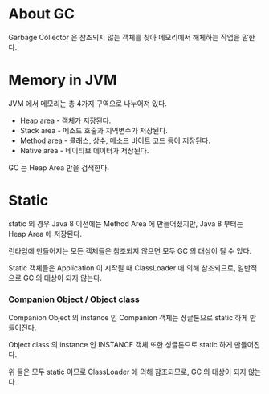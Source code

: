 # About GC

Garbage Collector 은 참조되지 않는 객체를 찾아 메모리에서 해체하는 작업을 말한다.

# Memory in JVM

JVM 에서 메모리는 총 4가지 구역으로 나누어져 있다.

- Heap area - 객체가 저장된다.
- Stack area - 메소드 호출과 지역변수가 저장된다.
- Method area - 클래스, 상수, 메소드 바이트 코드 등이 저장된다.
- Native area - 네이티브 데이터가 저장된다.

GC 는 Heap Area 만을 검색한다.

# Static

static 의 경우 Java 8 이전에는 Method Area 에 만들어졌지만, Java 8 부터는 Heap Area 에 저장된다.

런타임에 만들어지는 모든 객체들은 참조되지 않으면 모두 GC 의 대상이 될 수 있다.

Static 객체들은 Application 이 시작될 때 ClassLoader 에 의해 참조되므로, 일반적으로 GC 의 대상이 되지 않는다.

### Companion Object / Object class

Companion Object 의 instance 인 Companion 객체는 싱글톤으로 static 하게 만들어진다.

Object class 의 instance 인 INSTANCE 객체 또한 싱글톤으로 static 하게 만들어진다.

위 둘은 모두 static 이므로 ClassLoader 에 의해 참조되므로, GC 의 대상이 되지 않는다.
